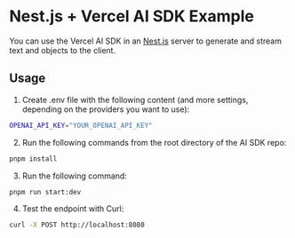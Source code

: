 # Nest.js + Vercel AI SDK Example

You can use the Vercel AI SDK in an [Nest.js](https://nestjs.com/) server to generate and stream text and objects to the client.

## Usage

1. Create .env file with the following content (and more settings, depending on the providers you want to use):

```sh
OPENAI_API_KEY="YOUR_OPENAI_API_KEY"
```

2. Run the following commands from the root directory of the AI SDK repo:

```sh
pnpm install
```

3. Run the following command:

```sh
pnpm run start:dev
```

4. Test the endpoint with Curl:

```sh
curl -X POST http://localhost:8080
```
